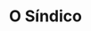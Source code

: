 ---
Numero: 40
title: O Síndico
Autor: C M Kornbluth
Co-autor: 
Ano-de-Publicacao: 1957
Titulo-original: The Syndic
Tradutor: H dos Santos Carvalho
Co-tradutor: 
Ano-de-edicao: 1953
alias: C-M-Kornbluth
Autor2-alias: 
Tradutor1-alias: H-dos-Santos-Carvalho
Tradutor2-alias: 
Titulo-link: 40-O-Sindico
Capa: Lima de Freitas
pags: 239
Capa-link: Lima-de-Freitas
---